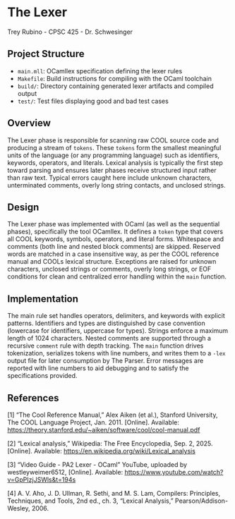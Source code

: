 # The Lexer 
Trey Rubino - 
CPSC 425 -
Dr. Schwesinger

## Project Structure
- `main.mll`: OCamllex specification defining the lexer rules  
- `Makefile`: Build instructions for compiling with the OCaml toolchain  
- `build/`: Directory containing generated lexer artifacts and compiled output  
- `test/`: Test files displaying good and bad test cases

## Overview
The Lexer phase is responsible for scanning raw COOL source code and producing a stream of `tokens`. These
`tokens` form the smallest meaningful units of the language (or any programming language) such as identifiers,
keywords, operators, and literals. Lexical analysis is typically the first step toward parsing and ensures later 
phases receive structured input rather than raw text. Typical errors caught here include unknown characters, 
unterminated comments, overly long string contacts, and unclosed strings.

## Design
The Lexer phase was implemented with OCaml (as well as the sequential phases), specifically the tool OCamllex. It
defines a `token` type that covers all COOL keywords, symbols, operators, and literal forms. Whitespace and comments
(both line and nested block comments) are skipped. Reserved words are matched in a case insensitive way, as per the COOL 
reference manual and COOLs lexical structure. Exceptions are raised for unknown characters, unclosed strings or comments, 
overly long strings, or EOF conditions for clean and centralized error handling within the `main` function.

## Implementation
The main rule set handles operators, delimiters, and keywords with explicit patterns. Identifiers and types are distinguished by
case convention (lowercase for identifiers, uppercase for types). Strings enforce a maximum length of 1024 characters. Nested
comments are supported through a recursive `comment` rule with depth tracking. The `main` function drives tokenization, serializes 
tokens with line numbers, and writes them to a `-lex` output file for later consumption by The Parser. Error messages are reported 
with line numbers to aid debugging and to satisfy the specifications provided.

## References
[1] “The Cool Reference Manual,” Alex Aiken (et al.), Stanford University, The COOL Language Project, Jan. 2011. 
[Online]. Available: https://theory.stanford.edu/~aiken/software/cool/cool-manual.pdf

[2] “Lexical analysis,” Wikipedia: The Free Encyclopedia, Sep. 2, 2025. 
[Online]. Available: https://en.wikipedia.org/wiki/Lexical_analysis

[3] “Video Guide - PA2 Lexer - OCaml” YouTube, uploaded by westleyweimer6512, 
[Online]. Available: https://www.youtube.com/watch?v=GpPIzjJSWls&t=194s

[4] A. V. Aho, J. D. Ullman, R. Sethi, and M. S. Lam, Compilers: Principles, Techniques, and Tools, 2nd ed., ch. 3, “Lexical Analysis,” Pearson/Addison-Wesley, 2006.